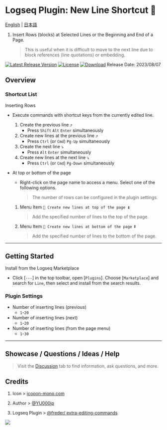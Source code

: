 # Logseq Plugin: New Line Shortcut 🦢

[English](https://github.com/YU000jp/logseq-plugin-blank-line) | [日本語](https://github.com/YU000jp/logseq-plugin-blank-line/blob/main/readme.ja.md)

1. Insert Rows (blocks) at Selected Lines or the Beginning and End of a Page.
   > This is useful when it is difficult to move to the next line due to block references (line quotations) or embedding.

[![Latest Release Version](https://img.shields.io/github/v/release/YU000jp/logseq-plugin-blank-line)](https://github.com/YU000jp/logseq-plugin-blank-line/releases)
[![License](https://img.shields.io/github/license/YU000jp/logseq-plugin-blank-line?color=blue)](https://github.com/YU000jp/logseq-plugin-blank-line/LICENSE)
[![Download](https://img.shields.io/github/downloads/YU000jp/logseq-plugin-blank-line/total.svg)](https://github.com/YU000jp/logseq-plugin-blank-line/releases)
Release Date: 2023/08/07

## Overview

### Shortcut List

Inserting Rows
  - Execute commands with shortcut keys from the currently edited line.
    1. Create the previous line ⤴️
       - Press `Shift` `Alt` `Enter` simultaneously
    1. Create new lines at the previous line ⤴️
       - Press `Ctrl` (or `Cmd`) `Pg-Up` simultaneously
    1. Create the next line ⤵️
       - Press `Alt` `Enter` simultaneously
    1. Create new lines at the next line ⤵️
       - Press `Ctrl` (or `Cmd`) `Pg-Down` simultaneously

  - At top or bottom of the page
    - Right-click on the page name to access a menu. Select one of the following options.
       > The number of rows can be configured in the plugin settings.
    1. Menu Item `🦢 Create new lines at top of the page ⏫`
        > Add the specified number of lines to the top of the page.
    2. Menu Item `🦢 Create new lines at bottom of the page ⏬`
        > Add the specified number of lines to the bottom of the page.

---

## Getting Started

Install from the Logseq Marketplace

   - Click [`---`] in the top toolbar, open [`Plugins`]. Choose [`Marketplace`] and search for `Line`, then select and install from the search results.

### Plugin Settings

- Number of inserting lines (previous)
  - `1`-`20`
- Number of inserting lines (next)
  - `1`-`20`
- Number of inserting lines (from the page menu)
  - `1`-`30`

---

## Showcase / Questions / Ideas / Help

> Visit the [Discussion](https://github.com/YU000jp/logseq-plugin-blank-line/discussions) tab to find information, ask questions, and more.

## Credits

1. Icon > [icooon-mono.com](https://icooon-mono.com/14658-%e3%82%b9%e3%83%af%e3%83%b3%e3%83%9c%e3%83%bc%e3%83%88%e3%81%ae%e7%84%a1%e6%96%99%e3%82%a4%e3%83%a9%e3%82%b9%e3%83%883/)

1. Author > [@YU000jp](https://github.com/YU000jp)

1. Logseq Plugin > [@freder/ extra-editing-commands](https://github.com/freder/logseq-plugin-extra-editing-commands)

<a href="https://www.buymeacoffee.com/yu000japan"><img src="https://img.buymeacoffee.com/button-api/?text=Buy me a pizza&emoji=🍕&slug=yu000japan&button_colour=FFDD00&font_colour=000000&font_family=Poppins&outline_colour=000000&coffee_colour=ffffff" /></a>

